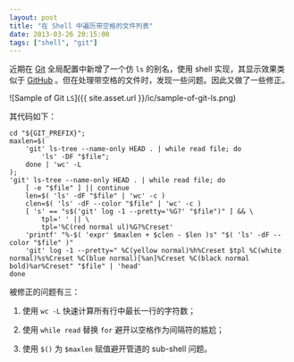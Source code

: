 ```yaml
---
layout: post
title: "在 Shell 中遍历带空格的文件列表"
date: 2013-03-26 20:15:00
tags: ["shell", "git"]
---
```


近期在 [Git][] 全局配置中新增了一个仿 `ls` 的别名，使用 shell 实现，其显示效果类似于 [GitHub][] 。但在处理带空格的文件时，发现一些问题。因此又做了一些修正。

![Sample of Git `LS`]({{ site.asset.url }}/ic/sample-of-git-ls.png)

[Git]: https://git.wiki.kernel.org/index.php/Git_FAQ
[GitHub]: https://github.com

<!--{{ site.title }}-->

其代码如下：

	cd "${GIT_PREFIX}";
	maxlen=$(
		'git' ls-tree --name-only HEAD . | while read file; do
			'ls' -DF "$file";
		done | 'wc' -L
	);
	'git' ls-tree --name-only HEAD . | while read file; do
		[ -e "$file" ] || continue
		len=$( 'ls' -dF "$file" | 'wc' -c )
		clen=$( 'ls' -dF --color "$file" | 'wc' -c )
		[ 's' == "s$('git' log -1 --pretty='%G?' "$file")" ] && \
			tpl=' ' || \
			tpl='%C(red normal ul)%G?%Creset'
		'printf' "%-$( 'expr' $maxlen + $clen - $len )s" "$( 'ls' -dF --color "$file" )"
		'git' log -1 --pretty=" %C(yellow normal)%h%Creset $tpl %C(white normal)%s%Creset %C(blue normal)[%an]%Creset %C(black normal bold)%ar%Creset" "$file" | 'head'
	done

被修正的问题有三：

1. 使用 `wc -L` 快速计算所有行中最长一行的字符数；

2. 使用 `while read` 替换 `for` 避开以空格作为间隔符的尴尬；

3. 使用 `$()` 为 `$maxlen` 赋值避开管道的 sub-shell 问题。
